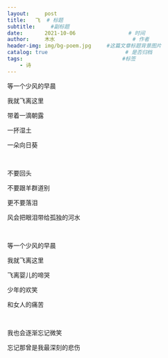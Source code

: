 ```yaml
---
layout:     post                       
title:   飞  # 标题
subtitle:     #副标题
date:       2021-10-06                 # 时间
author:     木水                         # 作者
header-img: img/bg-poem.jpg     #这篇文章标题背景图片
catalog: true                         # 是否归档
tags:                                #标签
    - 诗
---
```

等一个少风的早晨

我就飞离这里

带着一滴朝露

一抔湿土

一朵向日葵

&emsp;

不要回头

不要跟羊群道别

更不要落泪

风会把眼泪带给孤独的河水

&emsp;

等一个少风的早晨

我就飞离这里

飞离婴儿的啼哭

少年的欢笑

和女人的痛苦

&emsp;

我也会逐渐忘记微笑

忘记那曾是我最深刻的悲伤
